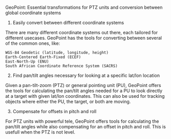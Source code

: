GeoPoint: Essential transformations for PTZ units and conversion between global coordinate systems
1. Easily convert between different coordinate systems

There are many different coordinate systems out there, each tailored for different usecases. GeoPoint has the tools for converting between several of the common ones, like:

    WGS-84 Geodetic (latitude, longitude, height)
    Earth-Centered Earth-Fixed (ECEF)
    East-North-Up (ENU)
    South African Coordinate Reference System (SACRS)

2. Find pan/tilt angles necessary for looking at a specific lat/lon location

Given a pan-tilt-zoom (PTZ) or general pointing unit (PU), GeoPoint offers the tools for calculating the pan/tilt angles needed for a PU to look directly at a target with given lat/lon coordinates. This can also be used for tracking objects where either the PU, the target, or both are moving.


3. Compensate for offsets in pitch and roll

For PTZ units with powerful tele, GeoPoint offers tools for calculating the pan/tilt angles while also compensating for an offset in pitch and roll. This is usefull when the PTZ is not level.
